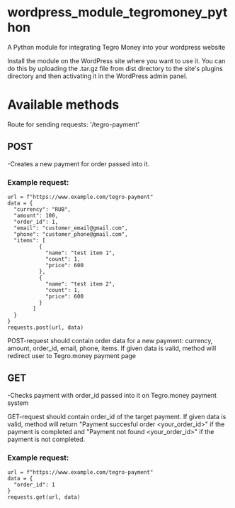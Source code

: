 # wordpress_module_tegromoney_python
A Python module for integrating Tegro Money into your wordpress website

Install the module on the WordPress site where you want to use it. 
You can do this by uploading the .tar.gz file from dist directory to the site's plugins directory and then activating it in the WordPress admin panel.

# Available methods
Route for sending requests: '/tegro-payment'

## POST
-Creates a new payment for order passed into it.

### Example request:
```
url = f"https://www.example.com/tegro-payment"
data = {
  "currency": "RUB",
  "amount": 100,
  "order_id": 1,
  "email": "customer_email@gmail.com",
  "phone": "customer_phone@gmail.com",
  "items": [
          {
            "name": "test item 1",
            "count": 1,
            "price": 600
          },
          {
            "name": "test item 2",
            "count": 1,
            "price": 600
          }
        ]
  }
}
requests.post(url, data)
```

POST-request should contain order data for a new payment: currency, amount, order_id, email, phone, items.
If given data is valid, method will redirect user to Tegro.money payment page

## GET
-Checks payment with order_id passed into it on Tegro.money payment system

GET-request should contain order_id of the target payment.
If given data is valid, method will return "Payment succesful order <your_order_id>" if the payment is completed and "Payment not found <your_order_id>" if the payment is not completed.

### Example request:
```
url = f"https://www.example.com/tegro-payment"
data = {
  "order_id": 1
}
requests.get(url, data)
```




